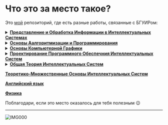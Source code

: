 # Что это за место такое?
Это [мой](https://t.me/robilkot) репозиторий, где есть разные работы, связанные с БГУИРом:

<details><summary><a href=https://github.com/robilkot/BSUIR/tree/main/PIOIVIS/> <b>Представление и Обработка Информации в Интеллектуальных Системах</b> </a></summary>
<br />
<em>Варианты</em>:

1 семестр: ЛР1 - 82; ЛР3 - 71; ЛР4 - regex для пароля; РР - 6.4 через списки инцидентности

2 семестр: ЛР1 - 21, ЛР2 - 1, ПЗ1 - 25, ПЗ2 - 15, РР - 6.4, Практика - параграф 1.1.3 монографии
</details>

<details><summary><a href=https://github.com/robilkot/BSUIR/tree/main/OAiP> <b>Основы Аалгоритмизации и Программирования</b> </a></summary>
<br />

<em>Варианты</em>:

1 семестр: 6

2 семестр: 5

Там же отдельно лежат две неплохие проверки на ввод чисел (одна через regex, другая без). ~~Применяются не во всех лабах, хотя должны.~~
</details>

<details><summary><a href=https://github.com/robilkot/BSUIR/tree/main/OKG> <b>Основы Компьютерной Графики</b> </a></summary>
<br />
<em>Вариант</em>: 15  
    
В корне также лежат шаблоны, используемые в работах.
</details>

<details><summary><a href=https://github.com/robilkot/BSUIR/tree/main/PPOIS/> <b>Проектирование Программного Обеспечния Интеллектуальных Систем</b> </a></summary>
<br />
<em>Варианты</em>:

3 семестр: ЛР1 - Множество; ЛР2 - Документооборот; ЛР3 - система "аэропорт"; ЛР4 - 8; РР - 6.4 через списки инцидентности

4 семестр:
</details>

<details><summary><a href=https://github.com/robilkot/BSUIR/tree/main/OTIS/> <b>Общая Теория Интеллектуальных Систем</b> </a></summary>
<br />
<em>Варианты</em>:

3 семестр: ЛР - Вагон метрополитена

4 семестр:
</details>

[**Теоретико-Множественные Основы Интеллектуальных Систем**](https://github.com/robilkot/BSUIR/tree/main/TMOIS/)

[**Английский язык**](https://github.com/robilkot/BSUIR/tree/main/English)

[**Физика**](https://github.com/robilkot/BSUIR/tree/main/Physics)

Поблагодари, если это место оказалось для тебя полезным :wink:

---

![IMG000](https://github.com/robilkot/BSUIR/assets/82116328/9b38af47-b962-4b7c-bc6a-6b3fb86ffd4a)

<!--- Универсал ![DSC_2149 (Среднее)](https://user-images.githubusercontent.com/82116328/229605054-54dda3c8-56c8-4df8-bc8f-b51da0cecbf7.jpg)-->

<!--- ЗИМА ![DSC_8405](https://user-images.githubusercontent.com/82116328/206007698-e20ee016-29bd-4425-abf9-a3de748ca1fc.jpg)--> 
